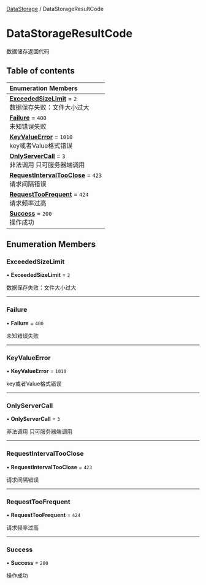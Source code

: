 [DataStorage](../modules/DataStorage.DataStorage.md) / DataStorageResultCode

# DataStorageResultCode <Badge type="tip" text="Enumeration" /> <Score text="DataStorageResultCode" />

数据储存返回代码

## Table of contents

| Enumeration Members |
| :-----|
| **[ExceededSizeLimit](DataStorage.DataStorageResultCode.md#exceededsizelimit)** = ``2`` <br> 数据保存失败：文件大小过大|
| **[Failure](DataStorage.DataStorageResultCode.md#failure)** = ``400`` <br> 未知错误失败|
| **[KeyValueError](DataStorage.DataStorageResultCode.md#keyvalueerror)** = ``1010`` <br> key或者Value格式错误|
| **[OnlyServerCall](DataStorage.DataStorageResultCode.md#onlyservercall)** = ``3`` <br> 非法调用 只可服务器端调用|
| **[RequestIntervalTooClose](DataStorage.DataStorageResultCode.md#requestintervaltooclose)** = ``423`` <br> 请求间隔错误|
| **[RequestTooFrequent](DataStorage.DataStorageResultCode.md#requesttoofrequent)** = ``424`` <br> 请求频率过高|
| **[Success](DataStorage.DataStorageResultCode.md#success)** = ``200`` <br> 操作成功|

## Enumeration Members

### ExceededSizeLimit <Score text="ExceededSizeLimit" /> 

• **ExceededSizeLimit** = ``2``

数据保存失败：文件大小过大

___

### Failure <Score text="Failure" /> 

• **Failure** = ``400``

未知错误失败

___

### KeyValueError <Score text="KeyValueError" /> 

• **KeyValueError** = ``1010``

key或者Value格式错误

___

### OnlyServerCall <Score text="OnlyServerCall" /> 

• **OnlyServerCall** = ``3``

非法调用 只可服务器端调用

___

### RequestIntervalTooClose <Score text="RequestIntervalTooClose" /> 

• **RequestIntervalTooClose** = ``423``

请求间隔错误

___

### RequestTooFrequent <Score text="RequestTooFrequent" /> 

• **RequestTooFrequent** = ``424``

请求频率过高

___

### Success <Score text="Success" /> 

• **Success** = ``200``

操作成功
